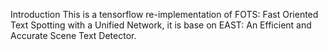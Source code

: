 Introduction
This is a tensorflow re-implementation of FOTS: Fast Oriented Text Spotting with a Unified Network, it is base on EAST: An Efficient and Accurate Scene Text Detector. 
